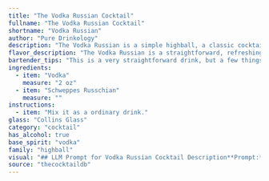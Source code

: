 ```yaml
---
title: "The Vodka Russian Cocktail"
fullname: "The Vodka Russian Cocktail"
shortname: "Vodka Russian"
author: "Pure Drinkology"
description: "The Vodka Russian is a simple highball, a classic cocktail style dating back to the 19th century.  This particular iteration, likely a modern invention, plays on the Russian name, pairing vodka with a popular Schweppes mixer.  The combination offers a refreshing, slightly sweet and bubbly drink. "
flavor_description: "The Vodka Russian is a straightforward, refreshing cocktail with a crisp, clean palate. The vodka provides a smooth, neutral base, while the Schweppes Russian, a ginger ale with a citrus twist, adds a lively, zesty bite.  The ginger and citrus notes blend harmoniously, resulting in a subtly sweet, invigorating drink with a lingering warmth. "
bartender_tips: "This is a very straightforward drink, but a few things can elevate it.  Always use chilled vodka and Schweppes Russian for optimal refreshment. A proper Collins glass is key for the right dilution and presentation.  A twist of lemon or lime adds a nice citrus note.  Finally, don't forget to garnish with a lemon or lime wedge.  This cocktail is simple, but the details matter. "
ingredients:
  - item: "Vodka"
    measure: "2 oz"
  - item: "Schweppes Russchian"
    measure: ""
instructions:
  - item: "Mix it as a ordinary drink."
glass: "Collins Glass"
category: "cocktail"
has_alcohol: true
base_spirit: "vodka"
family: "highball"
visual: "## LLM Prompt for Vodka Russian Cocktail Description**Prompt:** Imagine a classic cocktail glass filled to the brim with a crystal-clear spirit.  The liquid is subtly shimmering with a faint, pale yellow hue, reminiscent of a summer sunset.  Tiny bubbles dance playfully on the surface, their delicate fizz adding a touch of effervescence.  **Please describe the appearance of this Vodka Russian cocktail in detail, emphasizing the following:*** **Clarity and color:**  How clear is the vodka?  Is there any hint of color, and if so, what shade and intensity? * **Bubbliness:**  Describe the size, quantity, and movement of the bubbles.  Do they create a gentle shimmer or a more vigorous fizz?* **Overall Impression:**  How does the appearance of the cocktail make you feel?  Does it evoke any particular emotions or sensations? **Bonus:**  If you're feeling creative, you can also include details about the glass itself, such as its shape and material. "
source: "thecocktaildb"
---
```


